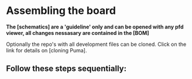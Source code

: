 # Assembling the board #

**The [schematics] are a 'guideline' only and can be opened with any pfd viewer, all changes nessasary are contained in the [BOM]**

Optionally the repo's with all development files can be cloned. Click on the link for details on [cloning Puma].

## Follow these steps sequentially: ##
